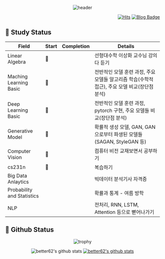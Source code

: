 <div align=center>

![header](https://capsule-render.vercel.app/api?type=waving&color=gradient&height=300&customColorList=1&section=header&text=Welcome!%20&fontSize=50&animation=twinkling&desc=better%20github&descSize=30)
  
</div>

<div align=right>

[![Hits](https://hits.seeyoufarm.com/api/count/incr/badge.svg?url=https%3A%2F%2Fgithub.com%2Fbetter62%2Fbetter62%2Fhit-counter&count_bg=%23416D1F&title_bg=%23D48DBB&icon=&icon_color=%23EA7EC1&title=hits&edge_flat=false)](https://hits.seeyoufarm.com)
[![Blog Badge](http://img.shields.io/badge/-Blog-brightgreen?style=flat-square&logo=FF5722&link=https://blog.naver.com/har99mit)](https://blog.naver.com/har99mit)
  
</div>

<div align=left>
  
## :herb: Study Status
  
| Field | Start | Completion | Details |
| ------ | -- | -- |----------- |
| Linear Algebra | 🌺 |  | 선형대수학 이상화 교수님 강의 다 듣기 |
| Maching Learning Basic |🌺 |  | 전반적인 모델 훈련 과정, 주요 모델들 알고리즘 학습(수학적 접근), 주요 모델 비교(장단점 분석) |
| Deep Learning Basic | 🌺 |  | 전반적인 모델 훈련 과정, pytorch 구현, 주요 모델들 비교(장단점 분석)|
| Generative Model |🌺 |  | 확률적 생성 모델, GAN, GAN으로부터 파생된 모델들(SAGAN, StyleGAN 등) |
| Computer Vision | 🌺 |  | 컴퓨터 비전 교재보면서 공부하기 |
| cs231n | 🌺 |  | 복습하기 |
| Big Data Anlaytics |  |  | 빅데이터 분석기사 자격증 |
| Probability and Statistics |  |  | 확률과 통계 - 여름 방학 |
| NLP |  |  | 전처리, RNN, LSTM, Attention 등으로 뻗어나가기  |  

</div>

<div align=left>
  
## :herb: Github Status
  
</div>

<div align=center>

![trophy](https://github-profile-trophy.vercel.app/?username=better62)

![better62's github stats](https://github-readme-stats.vercel.app/api?username=better62&show_icons=true)
[![better62's github stats](https://github-readme-stats.vercel.app/api/top-langs/?username=better62&show_icons=true&hide_border=true&title_color=004386&icon_color=004386&layout=compact)](https://github.com/better62)

</div>
